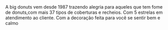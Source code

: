 <!DOCTYPE HTML>
<HTML>
<HEAD>
<META CHARSET=´UTF-8´>
<META HTTP-ESQUIV=X-UA-CONPATIBLE´CONTENT=´IE=EDGE´>
<TITLE></TITLE>
<META NAME=´VIEWPORT´CONTENT=´WIDTH=DEVICE-WIDTH,INITIAL SCALE=1´>
<LINK REL=´STYLESHEET´TYPE=´TEXT/CSS´MEDIA=´SCREEN´HREF=´STYLE.CSS>
<SCRIPT SRC=´MAIN.JS´></SCRIPT>
</HEAD>
<BODY>
A big donuts vem desde 1987 trazendo alegria para aqueles que tem fome de donuts,com mais 37 tipos de coberturas e recheios.
Com 5 estrelas em atendimento ao cliente.
Com a decoração feita para você se sentir bem e calmo